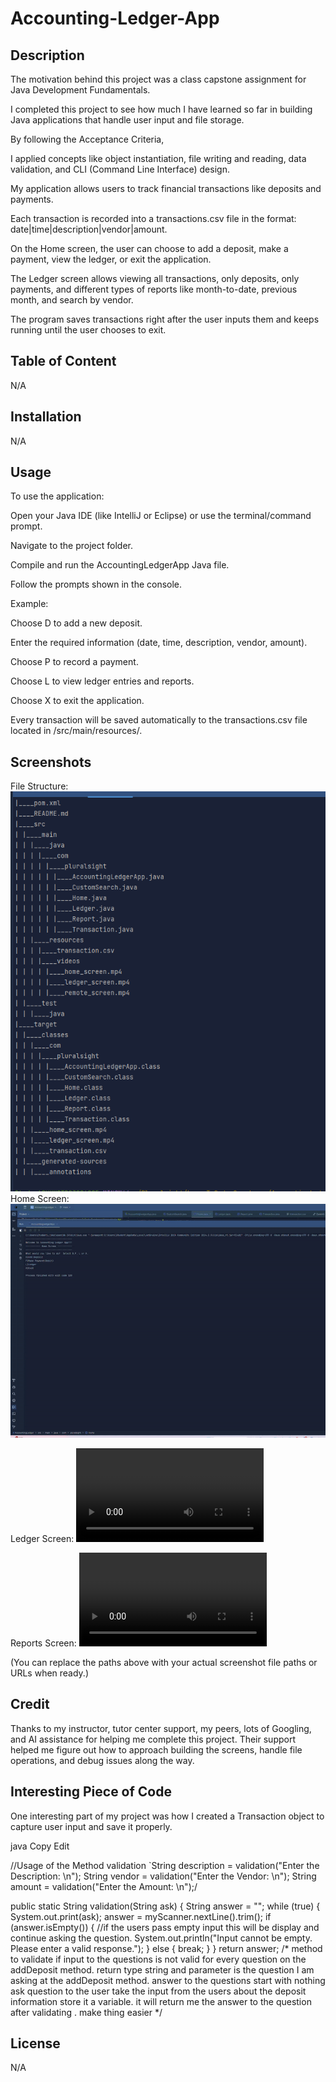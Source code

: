 # Accounting-Ledger-App
## Description
The motivation behind this project was a class capstone assignment for Java Development Fundamentals.

I completed this project to see how much I have learned so far in building Java applications that handle user input and file storage.

By following the Acceptance Criteria,

I applied concepts like object instantiation, file writing and reading, data validation, and CLI (Command Line Interface) design.

My application allows users to track financial transactions like deposits and payments.

Each transaction is recorded into a transactions.csv file in the format: date|time|description|vendor|amount.

On the Home screen, the user can choose to add a deposit, make a payment, view the ledger, or exit the application.

The Ledger screen allows viewing all transactions, only deposits, only payments, and different types of reports like month-to-date, previous month, and search by vendor.

The program saves transactions right after the user inputs them and keeps running until the user chooses to exit.

## Table of Content
N/A

## Installation
N/A

## Usage
To use the application:

Open your Java IDE (like IntelliJ or Eclipse) or use the terminal/command prompt.

Navigate to the project folder.

Compile and run the AccountingLedgerApp Java file.

Follow the prompts shown in the console.

Example:

Choose D to add a new deposit.

Enter the required information (date, time, description, vendor, amount).

Choose P to record a payment.

Choose L to view ledger entries and reports.

Choose X to exit the application.

Every transaction will be saved automatically to the transactions.csv file located in /src/main/resources/.

## Screenshots
File Structure:
![screen shot](src/main/resources/images/file_structure.png)
Home Screen:
![Watch demo video](src/main/resources/videos/home_screen-ezgif.com-video-to-gif-converter.gif)

Ledger Screen:
![Watch demo video](src/main/resources/videos/ledger_screen.mp4)

Reports Screen:
![Watch demo video](src/main/resources/videos/remote_screen.mp4)

(You can replace the paths above with your actual screenshot file paths or URLs when ready.)

## Credit
Thanks to my instructor, tutor center support, my peers, lots of Googling, and AI assistance for helping me complete this project. Their support helped me figure out how to approach building the screens, handle file operations, and debug issues along the way.

## Interesting Piece of Code
One interesting part of my project was how I created a Transaction object to capture user input and save it properly.

java
Copy
Edit
 
//Usage of the Method validation
`String description = validation("Enter the Description: \n");
String vendor = validation("Enter the Vendor: \n");
String amount = validation("Enter the Amount: \n");/

public static String validation(String ask) {
String answer = "";
while (true) {
System.out.print(ask);
answer = myScanner.nextLine().trim(); 
if (answer.isEmpty()) {
//if the users pass empty input this will be display and continue asking the question.
System.out.println("Input cannot be empty. Please enter a valid response.");
} else {
break;
}
}
return answer;
/* method to validate if input to the questions is not valid for every question on the addDeposit method.
 return type string and parameter is the question I am asking at the addDeposit method.
 answer to the questions start with nothing
ask question to the user
take the input from the users about the deposit information store it a variable.
 it will return me the answer to the question after validating . make thing easier */

## License
N/A
